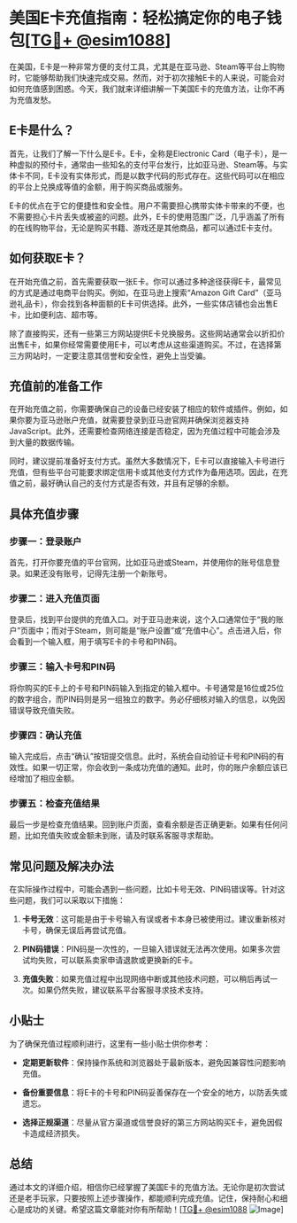 # 美国E卡充值指南：轻松搞定你的电子钱包[[TG💪+ @esim1088](https://t.me/s/esim1088)]

在美国，E卡是一种非常方便的支付工具，尤其是在亚马逊、Steam等平台上购物时，它能够帮助我们快速完成交易。然而，对于初次接触E卡的人来说，可能会对如何充值感到困惑。今天，我们就来详细讲解一下美国E卡的充值方法，让你不再为充值发愁。

## E卡是什么？

首先，让我们了解一下什么是E卡。E卡，全称是Electronic Card（电子卡），是一种虚拟的预付卡，通常由一些知名的支付平台发行，比如亚马逊、Steam等。与实体卡不同，E卡没有实体形式，而是以数字代码的形式存在。这些代码可以在相应的平台上兑换成等值的金额，用于购买商品或服务。

E卡的优点在于它的便捷性和安全性。用户不需要担心携带实体卡带来的不便，也不需要担心卡片丢失或被盗的问题。此外，E卡的使用范围广泛，几乎涵盖了所有的在线购物平台，无论是购买书籍、游戏还是其他商品，都可以通过E卡支付。

## 如何获取E卡？

在开始充值之前，首先需要获取一张E卡。你可以通过多种途径获得E卡，最常见的方式是通过电商平台购买。例如，在亚马逊上搜索“Amazon Gift Card”（亚马逊礼品卡），你会找到各种面额的E卡可供选择。此外，一些实体店铺也会出售E卡，比如便利店、超市等。

除了直接购买，还有一些第三方网站提供E卡兑换服务。这些网站通常会以折扣价出售E卡，如果你经常需要使用E卡，可以考虑从这些渠道购买。不过，在选择第三方网站时，一定要注意其信誉和安全性，避免上当受骗。

## 充值前的准备工作

在开始充值之前，你需要确保自己的设备已经安装了相应的软件或插件。例如，如果你要为亚马逊账户充值，就需要登录到亚马逊官网并确保浏览器支持JavaScript。此外，还需要检查网络连接是否稳定，因为充值过程中可能会涉及到大量的数据传输。

同时，建议提前准备好支付方式。虽然大多数情况下，E卡可以直接输入卡号进行充值，但有些平台可能要求绑定信用卡或其他支付方式作为备用选项。因此，在充值之前，最好确认自己的支付方式是否有效，并且有足够的余额。

## 具体充值步骤

### 步骤一：登录账户

首先，打开你要充值的平台官网，比如亚马逊或Steam，并使用你的账号信息登录。如果还没有账号，记得先注册一个新账号。

### 步骤二：进入充值页面

登录后，找到平台提供的充值入口。对于亚马逊来说，这个入口通常位于“我的账户”页面中；而对于Steam，则可能是“账户设置”或“充值中心”。点击进入后，你会看到一个输入框，用于填写E卡的卡号和PIN码。

### 步骤三：输入卡号和PIN码

将你购买的E卡上的卡号和PIN码输入到指定的输入框中。卡号通常是16位或25位的数字组合，而PIN码则是另一组独立的数字。务必仔细核对输入的信息，以免因错误导致充值失败。

### 步骤四：确认充值

输入完成后，点击“确认”按钮提交信息。此时，系统会自动验证卡号和PIN码的有效性。如果一切正常，你会收到一条成功充值的通知。此时，你的账户余额应该已经增加了相应金额。

### 步骤五：检查充值结果

最后一步是检查充值结果。回到账户页面，查看余额是否正确更新。如果有任何问题，比如充值失败或金额未到账，请及时联系客服寻求帮助。

## 常见问题及解决办法

在实际操作过程中，可能会遇到一些问题，比如卡号无效、PIN码错误等。针对这些问题，我们可以采取以下措施：

1. **卡号无效**：这可能是由于卡号输入有误或者卡本身已被使用过。建议重新核对卡号，确保无误后再尝试充值。
   
2. **PIN码错误**：PIN码是一次性的，一旦输入错误就无法再次使用。如果多次尝试均失败，可以联系卖家申请退款或更换新的E卡。

3. **充值失败**：如果充值过程中出现网络中断或其他技术问题，可以稍后再试一次。如果仍然失败，建议联系平台客服寻求技术支持。

## 小贴士

为了确保充值过程顺利进行，这里有一些小贴士供你参考：

- **定期更新软件**：保持操作系统和浏览器处于最新版本，避免因兼容性问题影响充值。
  
- **备份重要信息**：将E卡的卡号和PIN码妥善保存在一个安全的地方，以防丢失或遗忘。

- **选择正规渠道**：尽量从官方渠道或信誉良好的第三方网站购买E卡，避免因假卡造成经济损失。

## 总结

通过本文的详细介绍，相信你已经掌握了美国E卡的充值方法。无论你是初次尝试还是老手玩家，只要按照上述步骤操作，都能顺利完成充值。记住，保持耐心和细心是成功的关键。希望这篇文章能对你有所帮助！[[TG💪+ @esim1088](https://t.me/s/esim1088) ![Image](https://i.postimg.cc/4NQfJmqS/Snipaste-2025-05-13-00-14-12.png)]